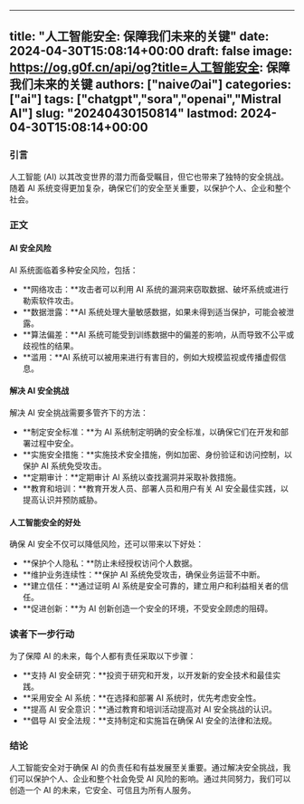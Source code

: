 
---
title: "人工智能安全: 保障我们未来的关键"
date: 2024-04-30T15:08:14+00:00
draft: false
image: https://og.g0f.cn/api/og?title=人工智能安全: 保障我们未来的关键
authors: ["naiveのai"]
categories: ["ai"]
tags: ["chatgpt","sora","openai","Mistral AI"]
slug: "20240430150814"
lastmod: 2024-04-30T15:08:14+00:00
---
### 引言

人工智能 (AI) 以其改变世界的潜力而备受瞩目，但它也带来了独特的安全挑战。随着 AI 系统变得更加复杂，确保它们的安全至关重要，以保护个人、企业和整个社会。

### 正文

#### AI 安全风险

AI 系统面临着多种安全风险，包括：

- **网络攻击：**攻击者可以利用 AI 系统的漏洞来窃取数据、破坏系统或进行勒索软件攻击。
- **数据泄露：**AI 系统处理大量敏感数据，如果未得到适当保护，可能会被泄露。
- **算法偏差：**AI 系统可能受到训练数据中的偏差的影响，从而导致不公平或歧视性的结果。
- **滥用：**AI 系统可以被用来进行有害目的，例如大规模监视或传播虚假信息。

#### 解决 AI 安全挑战

解决 AI 安全挑战需要多管齐下的方法：

- **制定安全标准：**为 AI 系统制定明确的安全标准，以确保它们在开发和部署过程中安全。
- **实施安全措施：**实施技术安全措施，例如加密、身份验证和访问控制，以保护 AI 系统免受攻击。
- **定期审计：**定期审计 AI 系统以查找漏洞并采取补救措施。
- **教育和培训：**教育开发人员、部署人员和用户有关 AI 安全最佳实践，以提高认识并预防威胁。

#### 人工智能安全的好处

确保 AI 安全不仅可以降低风险，还可以带来以下好处：

- **保护个人隐私：**防止未经授权访问个人数据。
- **维护业务连续性：**保护 AI 系统免受攻击，确保业务运营不中断。
- **建立信任：**通过证明 AI 系统是安全可靠的，建立用户和利益相关者的信任。
- **促进创新：**为 AI 创新创造一个安全的环境，不受安全顾虑的阻碍。

### 读者下一步行动

为了保障 AI 的未来，每个人都有责任采取以下步骤：

- **支持 AI 安全研究：**投资于研究和开发，以开发新的安全技术和最佳实践。
- **采用安全 AI 系统：**在选择和部署 AI 系统时，优先考虑安全性。
- **提高 AI 安全意识：**通过教育和培训活动提高对 AI 安全挑战的认识。
- **倡导 AI 安全法规：**支持制定和实施旨在确保 AI 安全的法律和法规。

### 结论

人工智能安全对于确保 AI 的负责任和有益发展至关重要。通过解决安全挑战，我们可以保护个人、企业和整个社会免受 AI 风险的影响。通过共同努力，我们可以创造一个 AI 的未来，它安全、可信且为所有人服务。
